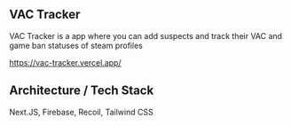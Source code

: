 ## VAC Tracker

VAC Tracker is a app where you can add suspects and track their VAC and game ban statuses of steam profiles

https://vac-tracker.vercel.app/

## Architecture / Tech Stack

Next.JS, Firebase, Recoil, Tailwind CSS

